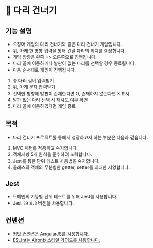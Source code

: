 # 🥾 다리 건너기

## 기능 설명

- 오징어 게임의 다리 건너기와 같은 다리 건너기 게임입니다.
- 위, 아래 한 방향 입력을 통해 건널 다리의 위치를 결정합니다.
- 게임 방향은 왼쪽 => 오른쪽으로 진행됩니다.
- 다리 끝에 이동하거나 발판이 없는 다리를 선택할 경우 종료됩니다.
- 다음 순서대로 게임이 진행됩니다.

1. 총 다리 길이 입력받기
2. 위, 아래 문자 입력받기
3. 선택한 방향에 발판이 존재한다면 O, 존재하지 않는다면 X 표시
4. 발판 없는 다리 선택 시 재시도 여부 확인
5. 다리 끝에 이동하였다면 게임 종료

## 목적

- 다리 건너기 프로젝트를 통해서 성장하고자 하는 부분은 다음과 같습니다.

1. MVC 패턴를 적용하고 숙지합니다.
2. 객체지향 5개 원칙을 준수하려 노력합니다.
3. Jest를 통한 단위 테스트 사용법을 숙지합니다.
4. 클래스와 객체의 무분별한 getter, setter를 최대한 지양합니다.

## Jest

- 도메인의 기능별 단위 테스트를 위해 Jest를 사용합니다.
- Jest `29.0.3` 버전을 사용합니다.

## 컨벤션

- [커밋 컨벤션은 AngularJS를 사용합니다.](https://gist.github.com/stephenparish/9941e89d80e2bc58a153)
- [ESLint는 Airbnb 스타일 가이드를 사용합니다.](https://github.com/airbnb/javascript)
